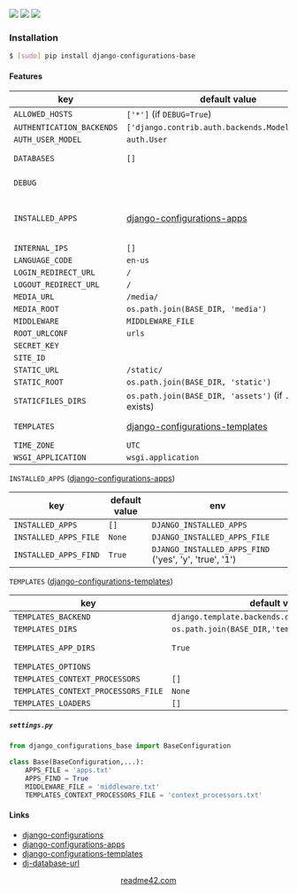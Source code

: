 <!--
https://readme42.com
-->


[![](https://img.shields.io/pypi/v/django-configurations-base.svg?maxAge=3600)](https://pypi.org/project/django-configurations-base/)
[![](https://img.shields.io/badge/License-Unlicense-blue.svg?longCache=True)](https://unlicense.org/)
[![](https://github.com/andrewp-as-is/django-configurations-base.py/workflows/tests42/badge.svg)](https://github.com/andrewp-as-is/django-configurations-base.py/actions)

### Installation
```bash
$ [sudo] pip install django-configurations-base
```

#### Features
key | default value | env
-|-|-
`ALLOWED_HOSTS` | `['*']` (if `DEBUG=True`) | `DJANGO_ALLOWED_HOSTS`
`AUTHENTICATION_BACKENDS` | `['django.contrib.auth.backends.ModelBackend']` | `DJANGO_AUTHENTICATION_BACKENDS`
`AUTH_USER_MODEL` | `auth.User` | `DJANGO_AUTH_USER_MODEL`
`DATABASES` | `[]` |  `DJANGO_DATABASE_URL`, [dj-database-url](https://github.com/jacobian/dj-database-url)
`DEBUG` | | `DJANGO_DEBUG` `('yes', 'y', 'true', '1')`
`INSTALLED_APPS` | [django-configurations-apps](https://pypi.org/project/django-configurations-apps/) | `DJANGO_INSTALLED_APPS`, `DJANGO_APPS_FILE`, `DJANGO_APPS_FIND`, [django-configurations-apps](https://pypi.org/project/django-configurations-apps/)
`INTERNAL_IPS` | `[]`  | `DJANGO_INTERNAL_IPS`
`LANGUAGE_CODE` | `en-us`  | `DJANGO_LANGUAGE_CODE`
`LOGIN_REDIRECT_URL` | `/`  | `DJANGO_LOGIN_REDIRECT_URL`
`LOGOUT_REDIRECT_URL` | `/`  | `DJANGO_LOGOUT_REDIRECT_URL`
`MEDIA_URL` | `/media/`  | `DJANGO_MEDIA_URL`
`MEDIA_ROOT` | `os.path.join(BASE_DIR, 'media')` | `DJANGO_MEDIA_ROOT`
`MIDDLEWARE` | `MIDDLEWARE_FILE` | `DJANGO_MIDDLEWARE_FILE`
`ROOT_URLCONF` | `urls` | `DJANGO_ROOT_URLCONF`
`SECRET_KEY` | | `DJANGO_SECRET_KEY`
`SITE_ID` | | `DJANGO_SITE_ID`
`STATIC_URL` | `/static/` | `DJANGO_STATIC_URL`
`STATIC_ROOT` | `os.path.join(BASE_DIR, 'static')` | `DJANGO_STATIC_ROOT`
`STATICFILES_DIRS` | `os.path.join(BASE_DIR, 'assets')` (if `./assets/` exists) | `DJANGO_STATICFILES_DIRS`
`TEMPLATES` | [django-configurations-templates](https://pypi.org/project/django-configurations-templates/) | [django-configurations-templates](https://pypi.org/project/django-configurations-templates/)
`TIME_ZONE` | `UTC` | `DJANGO_TIME_ZONE`
`WSGI_APPLICATION` | `wsgi.application` | `DJANGO_WSGI_APPLICATION`


`INSTALLED_APPS` ([django-configurations-apps](https://pypi.org/project/django-configurations-apps/))

key  | default value | env
-|-|-
`INSTALLED_APPS` | `[]` | `DJANGO_INSTALLED_APPS`
`INSTALLED_APPS_FILE` | `None` | `DJANGO_INSTALLED_APPS_FILE`
`INSTALLED_APPS_FIND` | `True` | `DJANGO_INSTALLED_APPS_FIND` ('yes', 'y', 'true', '1')

`TEMPLATES` ([django-configurations-templates](https://pypi.org/project/django-configurations-templates/))

key  | default value | env
-|-|-
`TEMPLATES_BACKEND` | `django.template.backends.django.DjangoTemplates` | `DJANGO_TEMPLATES_BACKEND`
`TEMPLATES_DIRS` | `os.path.join(BASE_DIR,'templates')` | `DJANGO_TEMPLATES_DIRS`
`TEMPLATES_APP_DIRS` | `True` |`DJANGO_TEMPLATES_APP_DIRS` ('yes', 'y', 'true', '1')
`TEMPLATES_OPTIONS` | |
`TEMPLATES_CONTEXT_PROCESSORS` | `[]` | `DJANGO_TEMPLATES_CONTEXT_PROCESSORS`
`TEMPLATES_CONTEXT_PROCESSORS_FILE` | `None` | `DJANGO_TEMPLATES_CONTEXT_PROCESSORS_FILE`
`TEMPLATES_LOADERS` | `[]` |

##### `settings.py`
```python
from django_configurations_base import BaseConfiguration

class Base(BaseConfiguration,...):
    APPS_FILE = 'apps.txt'
    APPS_FIND = True
    MIDDLEWARE_FILE = 'middleware.txt'
    TEMPLATES_CONTEXT_PROCESSORS_FILE = 'context_processors.txt'
```

#### Links
+   [django-configurations](https://github.com/jazzband/django-configurations)
+   [django-configurations-apps](https://pypi.org/project/django-configurations-apps/)
+   [django-configurations-templates](https://pypi.org/project/django-configurations-templates/)
+   [dj-database-url](https://github.com/jacobian/dj-database-url)

<p align="center">
    <a href="https://readme42.com/">readme42.com</a>
</p>